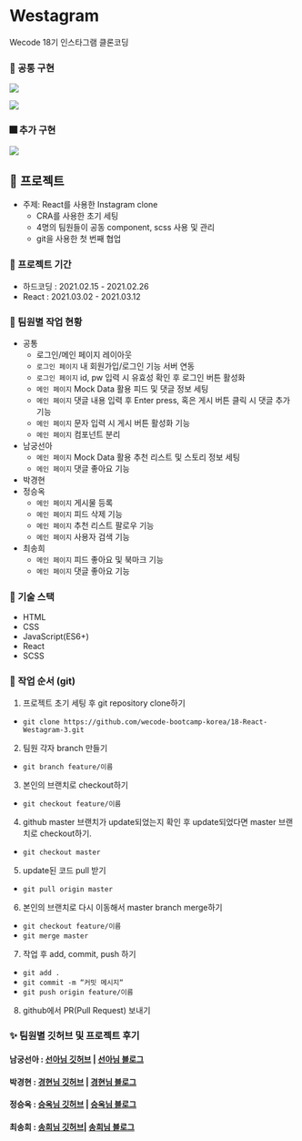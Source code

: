 # Westagram

Wecode 18기 인스타그램 클론코딩

### 🎇 공통 구현

![](https://user-images.githubusercontent.com/46774456/110879954-3453d200-8321-11eb-8a44-7363d3f94ebf.gif)

![](https://user-images.githubusercontent.com/46774456/110881796-484d0300-8324-11eb-95c2-aad9e2b74db2.gif)

### 🎆 추가 구현
![](https://user-images.githubusercontent.com/46774456/110881781-4125f500-8324-11eb-98c3-efb993329c84.gif)


## 🎯 프로젝트
- 주제: React를 사용한 Instagram clone
  - CRA를 사용한 초기 세팅
  - 4명의 팀원들이 공동 component, scss 사용 및 관리
  - git을 사용한 첫 번째 협업

### 📅 프로젝트 기간

- 하드코딩 : 2021.02.15 - 2021.02.26
- React : 2021.03.02 - 2021.03.12


### 🎨 팀원별 작업 현황

- 공통
  - 로그인/메인 페이지 레이아웃
  - `로그인 페이지` 내 회원가입/로그인 기능 서버 연동
  - `로그인 페이지` id, pw 입력 시 유효성 확인 후 로그인 버튼 활성화
  - `메인 페이지` Mock Data 활용 피드 및 댓글 정보 세팅
  - `메인 페이지` 댓글 내용 입력 후 Enter press, 혹은 게시 버튼 클릭 시 댓글 추가 기능
  - `메인 페이지` 문자 입력 시 게시 버튼 활성화 기능
  - `메인 페이지` 컴포넌트 분리
- 남궁선아
  - `메인 페이지` Mock Data 활용 추천 리스트 및 스토리 정보 세팅
  - `메인 페이지` 댓글 좋아요 기능
- 박경현
- 정승옥
  - `메인 페이지` 게시물 등록
  - `메인 페이지` 피드 삭제 기능
  - `메인 페이지` 추천 리스트 팔로우 기능
  - `메인 페이지` 사용자 검색 기능
- 최송희
  - `메인 페이지` 피드 좋아요 및 북마크 기능
  - `메인 페이지` 댓글 좋아요 기능

###  🔧 기술 스택

- HTML
- CSS
- JavaScript(ES6+)
- React
- SCSS


### 🎢 작업 순서 (git)
1. 프로젝트 초기 세팅 후 git repository clone하기
- `git clone https://github.com/wecode-bootcamp-korea/18-React-Westagram-3.git`

2. 팀원 각자 branch 만들기
- `git branch feature/이름`

3. 본인의 브랜치로 checkout하기
- `git checkout feature/이름`

4. github master 브랜치가 update되었는지 확인 후 update되었다면 master 브랜치로 checkout하기.
- `git checkout master`

5. update된 코드 pull 받기
- `git pull origin master`

6. 본인의 브랜치로 다시 이동해서 master branch merge하기
- `git checkout feature/이름`
- `git merge master`

7. 작업 후 add, commit, push 하기
- `git add .`
- `git commit -m “커밋 메시지“`
- `git push origin feature/이름`

8. github에서 PR(Pull Request) 보내기


### ✨ 팀원별 깃허브 및 프로젝트 후기

#### 남궁선아 : [선아님 깃허브](https://github.com/sunaaank) | [선아님 블로그](https://velog.io/@sunaaank/React-instagram) 
#### 박경현 : [경현님 깃허브](https://github.com/pikatropika) | [경현님 블로그](https://velog.io/@pika/Login-Main-%ED%8E%98%EC%9D%B4%EC%A7%80-%EB%A6%AC%EB%B7%B0)
#### 정승옥 : [승옥님 깃허브](https://github.com/Jeong-seungok) | [승옥님 블로그](ttps://velog.io/@vsnm25/%EC%9C%84%EC%8A%A4%ED%83%80%EA%B7%B8%EB%9E%A8-%ED%81%B4%EB%A1%A0-%ED%94%84%EB%A1%9C%EC%A0%9D%ED%8A%B8)
#### 최송희 : [송희님 깃허브](https://github.com/iamsonghee)| [송희님 블로그](https://velog.io/@realsong/westagramreview)
